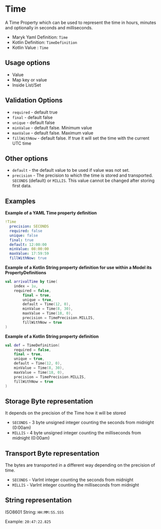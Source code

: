 # Time
A Time Property which can be used to represent the time in hours, minutes and optionally
in seconds and milliseconds.

- Maryk Yaml Definition: `Time`
- Kotlin Definition: `TimeDefinition`
- Kotlin Value : `Time`

## Usage options
- Value
- Map key or value
- Inside List/Set

## Validation Options
- `required` - default true
- `final` - default false
- `unique` - default false
- `minValue` - default false. Minimum value
- `maxValue` - default false. Maximum value
- `fillWithNow` - default false. If true it will set the time with the current UTC time

## Other options
- `default` - the default value to be used if value was not set.
- `precision` - The precision to which the time is stored and transported. 
  `SECONDS` (default) or `MILLIS`. This value cannot be changed after storing first data.

## Examples

**Example of a YAML Time property definition**
```yaml
!Time
  precision: SECONDS
  required: false
  unique: false
  final: true
  default: 12:00:00
  minValue: 08:00:00
  maxValue: 17:59:59
  fillWithNow: true
```

**Example of a Kotlin String property definition for use within a Model its PropertyDefinitions**
```kotlin
val arrivalTime by time(
    index = 1u,
    required = false,
        final = true,
        unique = true,
        default = Time(12, 0),
        minValue = Time(8, 30),
        maxValue = Time(18, 0),
        precision = TimePrecision.MILLIS,
        fillWithNow = true
)
```

**Example of a Kotlin String property definition**
```kotlin
val def = TimeDefinition(
    required = false,
    final = true,
    unique = true,
    default = Time(12, 0),
    minValue = Time(8, 30),
    maxValue = Time(18, 0),
    precision = TimePrecision.MILLIS,
    fillWithNow = true
)
```

## Storage Byte representation
It depends on the precision of the Time how it will be stored

- `SECONDS` - 3 byte unsigned integer counting the seconds from midnight (0:00am)
- `MILLIS` - 4 byte unsigned integer counting the milliseconds from midnight (0:00am)

## Transport Byte representation
The bytes are transported in a different way depending on the precision of time.

- `SECONDS` - VarInt integer counting the seconds from midnight
- `MILLIS` - VarInt integer counting the milliseconds from midnight 

## String representation
ISO8601 String: `HH:MM:SS.SSS`

Example: `20:47:22.825`
